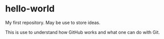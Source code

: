 # hello-world
My first repository. May be use to store ideas.

This is use to understand how GitHub works and what one can do with Git.
